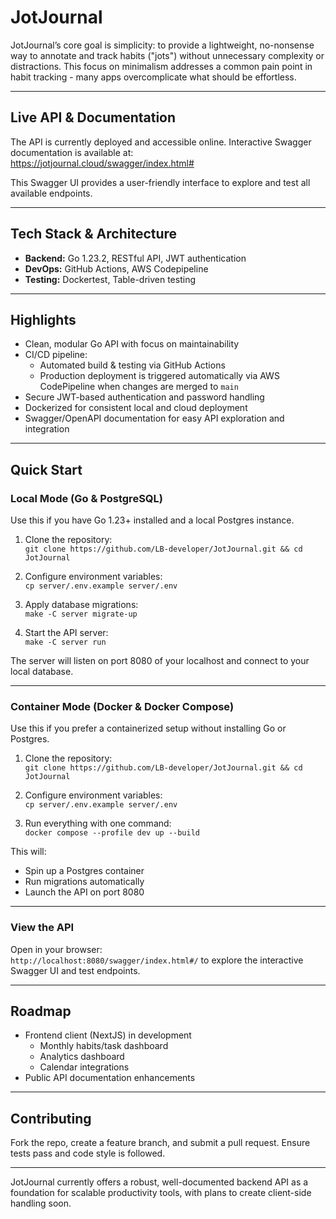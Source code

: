 # JotJournal

JotJournal’s core goal is simplicity: to provide a lightweight, no-nonsense way to annotate and track habits ("jots") without unnecessary complexity or distractions. This focus on minimalism addresses a common pain point in habit tracking - many apps overcomplicate what should be effortless.

---

## Live API & Documentation

The API is currently deployed and accessible online. Interactive Swagger documentation is available at:  
https://jotjournal.cloud/swagger/index.html#

This Swagger UI provides a user-friendly interface to explore and test all available endpoints.

---

## Tech Stack & Architecture

- **Backend:** Go 1.23.2, RESTful API, JWT authentication
- **DevOps:** GitHub Actions, AWS Codepipeline  
- **Testing:** Dockertest, Table-driven testing

---

## Highlights

- Clean, modular Go API with focus on maintainability  
- CI/CD pipeline:  
  - Automated build & testing via GitHub Actions
  - Production deployment is triggered automatically via AWS CodePipeline when changes are merged to `main`
- Secure JWT-based authentication and password handling  
- Dockerized for consistent local and cloud deployment  
- Swagger/OpenAPI documentation for easy API exploration and integration  

---

## Quick Start

### Local Mode (Go & PostgreSQL)
Use this if you have Go 1.23+ installed and a local Postgres instance.

1. Clone the repository:  
       `git clone https://github.com/LB-developer/JotJournal.git && cd JotJournal`

2. Configure environment variables:  
       `cp server/.env.example server/.env`

3. Apply database migrations:  
       `make -C server migrate-up`

4. Start the API server:  
       `make -C server run`

The server will listen on port 8080 of your localhost and connect to your local database.

---

### Container Mode (Docker & Docker Compose)
Use this if you prefer a containerized setup without installing Go or Postgres.

1. Clone the repository:  
       `git clone https://github.com/LB-developer/JotJournal.git && cd JotJournal`

2. Configure environment variables:  
       `cp server/.env.example server/.env`

3. Run everything with one command:  
       `docker compose --profile dev up --build`

This will:
- Spin up a Postgres container  
- Run migrations automatically  
- Launch the API on port 8080  

---

### View the API  
Open in your browser:  
       `http://localhost:8080/swagger/index.html#/` 
to explore the interactive Swagger UI and test endpoints.

---

## Roadmap

- Frontend client (NextJS) in development  
    - Monthly habits/task dashboard
    - Analytics dashboard  
    - Calendar integrations  
- Public API documentation enhancements  

---

## Contributing

Fork the repo, create a feature branch, and submit a pull request. Ensure tests pass and code style is followed.

---

JotJournal currently offers a robust, well-documented backend API as a foundation for scalable productivity tools, with plans to create client-side handling soon.
